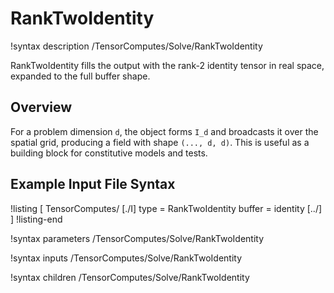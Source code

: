 # RankTwoIdentity

!syntax description /TensorComputes/Solve/RankTwoIdentity

RankTwoIdentity fills the output with the rank-2 identity tensor in real space, expanded to the full buffer shape.

## Overview

For a problem dimension `d`, the object forms `I_d` and broadcasts it over the spatial grid, producing a field with shape `(..., d, d)`. This is useful as a building block for constitutive models and tests.

## Example Input File Syntax

!listing
[
  TensorComputes/
    [./I]
      type = RankTwoIdentity
      buffer = identity
    [../]
]
!listing-end

!syntax parameters /TensorComputes/Solve/RankTwoIdentity

!syntax inputs /TensorComputes/Solve/RankTwoIdentity

!syntax children /TensorComputes/Solve/RankTwoIdentity


